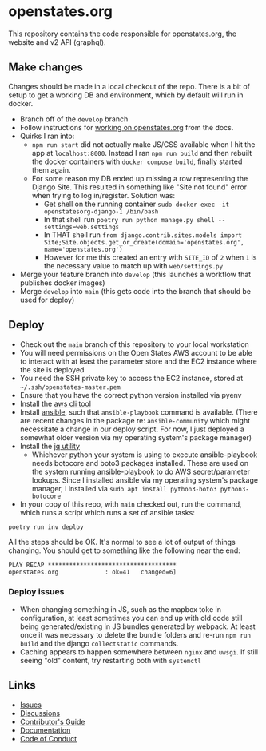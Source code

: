 # openstates.org

This repository contains the code responsible for openstates.org, the website and v2 API (graphql).

## Make changes

Changes should be made in a local checkout of the repo. There is a bit of setup to get a working DB and environment,
which by default will run in docker.

* Branch off of the `develop` branch
* Follow instructions for [working on openstates.org](https://docs.openstates.org/contributing/openstates-org/)
  from the docs.
* Quirks I ran into:
    * `npm run start` did not actually make JS/CSS available when I hit the app at `localhost:8000`. Instead I
      ran `npm run build` and then rebuilt the docker containers with `docker compose build`, finally started them
      again.
    * For some reason my DB ended up missing a row representing the Django Site. This resulted in something like "Site
      not found" error when trying to log in/register. Solution was:
        * Get shell on the running container `sudo docker exec -it openstatesorg-django-1 /bin/bash`
        * In that shell run `poetry run python manage.py shell --settings=web.settings`
        * In THAT shell
          run `from django.contrib.sites.models import Site;Site.objects.get_or_create(domain='openstates.org', name='openstates.org')`
        * However for me this created an entry with `SITE_ID` of `2` when `1` is the necessary value to match up
          with `web/settings.py`
* Merge your feature branch into `develop` (this launches a workflow that publishes docker images)
* Merge `develop` into `main` (this gets code into the branch that should be used for deploy)

## Deploy

* Check out the `main` branch of this repository to your local workstation
* You will need permissions on the Open States AWS account to be able to interact with
  at least the parameter store and the EC2 instance where the site is deployed
* You need the SSH private key to access the EC2 instance, stored at `~/.ssh/openstates-master.pem`
* Ensure that you have the correct python version installed via pyenv
* Install the [aws cli tool](https://docs.aws.amazon.com/cli/latest/userguide/getting-started-install.html)
* Install [ansible](https://docs.ansible.com/ansible/latest/installation_guide/intro_installation.html#installing-and-upgrading-ansible),
such that `ansible-playbook` command is available. (There are recent changes in the package re: `ansible-community`
which might necessitate a change in our deploy script. For now, I just deployed a somewhat older version via
my operating system's package manager)
* Install the [jq utility](https://jqlang.github.io/jq/)
    * Whichever python your system is using to execute ansible-playbook needs botocore and boto3 packages installed.
      These are used on the system running ansible-playbook to do AWS secret/parameter lookups. Since I installed
      ansible via my operating system's package manager, I installed via
      `sudo apt install python3-boto3 python3-botocore`
* In your copy of this repo, with `main` checked out, run the command, which runs a script which runs a set
  of ansible tasks:

```
poetry run inv deploy
```

All the steps should be OK. It's normal to see a lot of output of things changing. You should get to
something like the following near the end:

```
PLAY RECAP ************************************
openstates.org             : ok=41   changed=6]
```

### Deploy issues

* When changing something in JS, such as the mapbox toke in configuration, at least sometimes you can end up with old
  code still being generated/existing in JS bundles generated by webpack. At least once it was necessary to delete
  the bundle folders and re-run `npm run build` and the django `collectstatic` commands.
* Caching appears to happen somewhere between `nginx` and `uwsgi`. If still seeing "old" content, try restarting both
  with `systemctl`

## Links

* [Issues](https://github.com/openstates/issues/issues)
* [Discussions](https://github.com/openstates/issues/discussions)
* [Contributor's Guide](https://docs.openstates.org/contributing/)
* [Documentation](https://docs.openstates.org/contributing/openstates-org/)
* [Code of Conduct](https://docs.openstates.org/code-of-conduct/)
